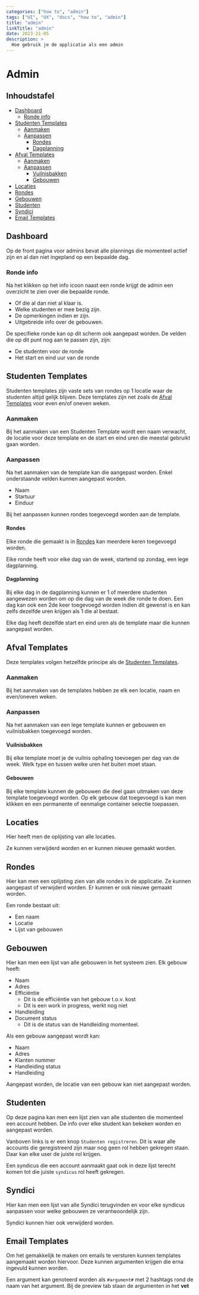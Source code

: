 ```yaml
---
categories: ["how to", "admin"]
tags: ["UI", "UX", "docs", "how to", "admin"]
title: "admin"
linkTitle: "admin"
date: 2023-21-05
description: >
  Hoe gebruik je de applicatie als een admin
---
```


# Admin

## Inhoudstafel

- [Dashboard](#dashboard)
  - [Ronde info](#ronde-info)
- [Studenten Templates](#studenten-templates)
  - [Aanmaken](#aanmaken)
  - [Aanpassen](#aanpassen)
    - [Rondes](#rondes)
    - [Dagplanning](#dagplanning)
- [Afval Templates](#afval-templates)
  - [Aanmaken](#aanmaken-1)
  - [Aanpassen](#aanpassen-1)
    - [Vuilnisbakken](#vuilnisbakken)
    - [Gebouwen](#gebouwen)
- [Locaties](#locaties)
- [Rondes](#rondes)
- [Gebouwen](#gebouwen-1)
- [Studenten](#studenten)
- [Syndici](#syndici)
- [Email Templates](#email-templates)

## Dashboard

Op de front pagina voor admins bevat alle plannings die momenteel actief zijn en al dan niet ingepland op een bepaalde dag.

### Ronde info
Na het klikken op het info icoon naast een ronde krijgt de admin een overzicht te zien over die bepaalde ronde.
- Of die al dan niet al klaar is.
- Welke studenten er mee bezig zijn.
- De opmerkingen indien er zijn.
- Uitgebreide info over de gebouwen.

De specifieke ronde kan op dit scherm ook aangepast worden. De velden die op dit punt nog aan te passen zijn, zijn:
- De studenten voor de ronde
- Het start en eind uur van de ronde

## Studenten Templates

Studenten templates zijn vaste sets van rondes op 1 locatie waar de studenten altijd gelijk blijven. Deze templates zijn net zoals de [Afval Templates](#afval-templates) voor even en/of oneven weken.

### Aanmaken
Bij het aanmaken van een Studenten Template wordt een naam verwacht, de locatie voor deze template en de start en eind uren die meestal gebruikt gaan worden.

### Aanpassen
Na het aanmaken van de template kan die aangepast worden. Enkel onderstaande velden kunnen aangepast worden.
- Naam
- Startuur
- Einduur

Bij het aanpassen kunnen rondes toegevoegd worden aan de template.

#### Rondes

Elke ronde die gemaakt is in [Rondes](#rondes-1) kan meerdere keren toegevoegd worden.

Elke ronde heeft voor elke dag van de week, startend op zondag, een lege dagplanning.

#### Dagplanning
Bij elke dag in de dagplanning kunnen er 1 of meerdere studenten aangewezen worden om op die dag van de week die ronde te doen.
Een dag kan ook een 2de keer toegevoegd worden indien dit gewenst is en kan zelfs dezelfde uren krijgen als 1 die al bestaat.

Elke dag heeft dezelfde start en eind uren als de template maar die kunnen aangepast worden.

## Afval Templates
 
Deze templates volgen hetzelfde principe als de [Studenten Templates](#studenten-templates).

### Aanmaken
Bij het aanmaken van de templates hebben ze elk een locatie, naam en even/oneven weken.

### Aanpassen
Na het aanmaken van een lege template kunnen er gebouwen en vuilnisbakken toegevoegd worden.

#### Vuilnisbakken
Bij elke template moet je de vuilnis ophaling toevoegen per dag van de week. Welk type en tussen welke uren het buiten moet staan.

#### Gebouwen
Bij elke template kunnen de gebouwen die deel gaan uitmaken van deze template toegevoegd worden.
Op elk gebouw dat toegevoegd is kan men klikken en een permanente of eenmalige container selectie toepassen.

## Locaties

Hier heeft men de oplijsting van alle locaties.

Ze kunnen verwijderd worden en er kunnen nieuwe gemaakt worden.

## Rondes

Hier kan men een oplijsting zien van alle rondes in de applicatie. Ze kunnen aangepast of verwijderd worden.
Er kunnen er ook nieuwe gemaakt worden.

Een ronde bestaat uit:
- Een naam
- Locatie
- Lijst van gebouwen



## Gebouwen

Hier kan men een lijst van alle gebouwen in het systeem zien.
Elk gebouw heeft:
- Naam
- Adres
- Efficiëntie
  - Dit is de efficiëntie van het gebouw t.o.v. kost
  - Dit is een work in progress, werkt nog niet
- Handleiding
- Document status
  - Dit is de status van de Handleiding momenteel.

Als een gebouw aangepast wordt kan:
- Naam
- Adres
- Klanten nummer
- Handleiding status
- Handleiding

Aangepast worden, de locatie van een gebouw kan niet aangepast worden.
## Studenten

Op deze pagina kan men een lijst zien van alle studenten die momenteel een account hebben. De info over elke student kan bekeken worden en aangepast worden.

Vanboven links is er een knop `Studenten registreren`. Dit is waar alle accounts die geregistreerd zijn maar nog geen rol hebben gekregen staan.
Daar kan elke user de juiste rol krijgen.

Een syndicus die een account aanmaakt gaat ook in deze lijst terecht komen tot die juiste `syndicus` rol heeft gekregen.

## Syndici

Hier kan men een lijst van alle Syndici terugvinden en voor elke syndicus aanpassen voor welke gebouwen ze verantwoordelijk zijn.

Syndici kunnen hier ook verwijderd worden.

## Email Templates

Om het gemakkelijk te maken om emails te versturen kunnen templates aangemaakt worden hiervoor. Deze kunnen argumenten krijgen die erna ingevuld kunnen worden.

Een argument kan genoteerd worden als `#argument#` met 2 hashtags rond de naam van het argument. Bij de preview tab staan de argumenten in het **vet**
